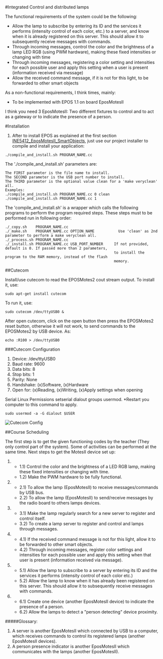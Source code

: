 #Integrated Control and distributed lamps

The functional requirements of the system could be the following:
- Allow the lamp to subscribe by entering its ID and the services it performs (intensity control of each color, etc.) to a server, and know when it is already registered on this server. This should allow it to subsequently receive messages with commands.
- Through incoming messages, control the color and the brightness of a lamp LED RGB (using PWM hardware), making these fixed intensities or changing with time
- Through incoming messages, registering a color setting and intensities for each possible user and apply this setting when a user is present (information received via message)
- Allow the received command message, if it is not for this light, to be forwarded to other smart objects

As a non-functional requirements, I think times, mainly:
- To be implemented with EPOS 1.1 on board EposMotesII

I think you need 3 EposMotesII: Two different fixtures to control and to act as a gateway or to indicate the presence of a person.



#Installation

1. After to install EPOS as explained at the first section
[INE5412_EposMotesII_SmartObjects](../), just use our project installer to compile and install your application:
```
./compile_and_install.sh PROGRAM_NAME.cc
```

The './compile_and_install.sh' parameters are:
```
The FIRST parameter is the file name to install.
The SECOND parameter is the USB port number to install.
The THIRD parameter is the optional value clean for a 'make veryclean' all.
Examples:
./compile_and_install.sh PROGRAM_NAME.cc 0 clean
./compile_and_install.sh PROGRAM_NAME.cc 1
```
The 'compile_and_install.sh' is a wrapper which calls the following programs to perform
the program required steps. These steps must to be performed run in following order:
```
./_copy.sh    PROGRAM_NAME.cc
./_make.sh    PROGRAM_NAME.cc OPTION_NAME           Use 'clean' as 2nd parameter to perform a make veryclean all.
./_process.sh PROGRAM_NAME.cc
./_install.sh PROGRAM_NAME.cc USB_PORT_NUMBER     If not provided, default is 0. If passed more than 2 parameters,
                                                  to install the program to the RAM memory, instead of the flash
                                                  memory.
```



##Cutecom

Install/use cutecom to read the EPOSMotes2 cout stream output.
To install it, use:
```
sudo apt-get install cutecom
```
To run it, use:
```
sudo cutecom /dev/ttyUSB0 &
```
After open cutecom, click on the open button then press the EPOSMotes2 reset
button, otherwise it will not work, to send commands to the EPOSMotes2
by USB device. As:
```
echo :R100 > /dev/ttyUSB0
```



###Cutecom Configuration

1. Device: /dev/ttyUSB0
1. Baud rate: 9600
1. Data bits: 8
1. Stop bits: 1
1. Parity: None
1. Handshake: (x)Software, (x)Hardware
1. Open for: (x)Reading, (x)Writing, (x)Apply settings when opening

Serial Linux Permissions setserial dialout groups usermod. *Restart you computer to this command to apply.
```
sudo usermod -a -G dialout $USER
```

![Cutecom Config](http://i.imgur.com/w51H2Up.png)



##Course Scheduling

The first step is to get the given functioning codes by the teacher (They only control part of
the system). Some of activities can be performed at the same time. Next steps to get the MotesII
device set up:

1. * 1.1) Control the color and the brightness of a LED RGB lamp, making these fixed
    intensities or changing with time.
   * 1.2) Make the PWM hardware to be fully functional.

1. * 2.1) To allow the lamp (EposMotesII) to receive messages/commands by USB bus.
   * 2.2) To allow the lamp (EposMotesII) to send/receive messages by the radio board to others lamps devices.

2. * 3.1) Make the lamp regularly search for a new server to register and control itself.
   * 3.2) To create a lamp server to register and control and lamps through messages.

3. * 4.1) If the received command message is not for this light, allow it to be forwarded to
    other smart objects.
   * 4.2) Through incoming messages, register color settings and intensities for each possible
    user and apply this setting when that user is present (information received via message).

4. * 5.1) Allow the lamp to subscribe to a server by entering its ID and the services it performs
    (intensity control of each color etc.)
   * 5.2) Allow the lamp to know when it has already been registered on this server. This should
    allow it to subsequently receive messages with commands.

5. * 6.1) Create one device (another EposMotesII device) to indicate the presence of a person.
   * 6.2) Allow the lamps to detect a "person detecting" device proximity.



#####Glossary:

1. A server is another EposMotesII which connected by USB to a computer, which receives commands to
    control its registered lamps (another EposMotesII devices).
2. A person presence indicator is another EposMotesII which communicates with the lamps
    (another EposMotesII).



